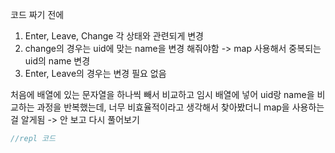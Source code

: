 코드 짜기 전에

1. Enter, Leave, Change 각 상태와 관련되게 변경
2. change의 경우는 uid에 맞는 name을 변경 해줘야함
   -> map 사용해서 중복되는 uid의 name 변경
3. Enter, Leave의 경우는 변경 필요 없음

처음에 배열에 있는 문자열을 하나씩 빼서 비교하고 임시 배열에 넣어 uid랑 name을 비교하는 과정을 반복했는데, 너무 비효율적이라고 생각해서 찾아봤더니 map을 사용하는 걸 알게됨 -> 안 보고 다시 풀어보기

```javascript
//repl 코드
```
